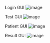 Login GUI
![image](https://github.com/user-attachments/assets/eebd6c28-6495-41be-b29c-f826bc6e25bb)

Test GUI
![image](https://github.com/user-attachments/assets/f50689ee-aa8f-4b69-9366-2525704d549f)

Patient GUI
![image](https://github.com/user-attachments/assets/76895fa8-02a1-4558-919a-64059f0f3ddf)

Result GUI
![image](https://github.com/user-attachments/assets/0ef36f94-c14d-42f3-8058-6824b034382f)
